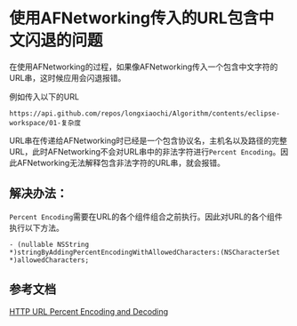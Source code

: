 # 使用AFNetworking传入的URL包含中文闪退的问题

在使用AFNetworking的过程，如果像AFNetworking传入一个包含中文字符的URL串，这时候应用会闪退报错。

例如传入以下的URL 

```
https://api.github.com/repos/longxiaochi/Algorithm/contents/eclipse-workspace/01-复杂度

```

URL串在传递给AFNetworking时已经是一个包含协议名，主机名以及路径的完整URL，此时AFNetworking不会对URL串中的非法字符进行`Percent Encoding`。因此AFNetworking无法解释包含非法字符的URL串，就会报错。


## 解决办法：

`Percent Encoding`需要在URL的各个组件组合之前执行。因此对URL的各个组件执行以下方法。

```objc
- (nullable NSString *)stringByAddingPercentEncodingWithAllowedCharacters:(NSCharacterSet *)allowedCharacters;
```
## 参考文档

[HTTP URL Percent Encoding and Decoding ](https://github.com/ExistOrLive/DocumentForLearning/blob/master/%E8%AE%A1%E7%AE%97%E6%9C%BA%E7%BD%91%E7%BB%9C/HTTP/HTTP-URL.md)





